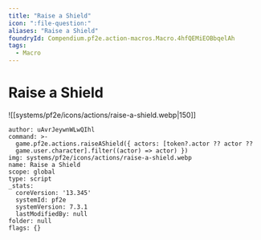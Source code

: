 ```yaml
---
title: "Raise a Shield"
icon: ":file-question:"
aliases: "Raise a Shield"
foundryId: Compendium.pf2e.action-macros.Macro.4hfQEMiEOBbqelAh
tags:
  - Macro
---
```


# Raise a Shield
![[systems/pf2e/icons/actions/raise-a-shield.webp|150]]

```Macro
author: uAvrJeywnWLwQIhl
command: >-
  game.pf2e.actions.raiseAShield({ actors: [token?.actor ?? actor ??
  game.user.character].filter((actor) => actor) })
img: systems/pf2e/icons/actions/raise-a-shield.webp
name: Raise a Shield
scope: global
type: script
_stats:
  coreVersion: '13.345'
  systemId: pf2e
  systemVersion: 7.3.1
  lastModifiedBy: null
folder: null
flags: {}
```
